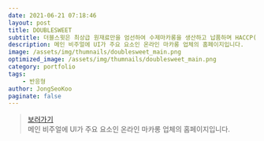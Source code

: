 ```yaml
---
date: 2021-06-21 07:18:46
layout: post
title: DOUBLESWEET
subtitle: 더블스윗은 최상급 원재료만을 엄선하여 수제마카롱을 생산하고 납품하며 HACCP(식품안전관리인증)을 받은 마카롱입니다. <sup><a href="http://doublesweet.co.kr/">#</a></sup>
description: 메인 비주얼에 UI가 주요 요소인 온라인 마카롱 업체의 홈페이지입니다.
image: /assets/img/thumnails/doublesweet_main.png
optimized_image: /assets/img/thumnails/doublesweet_main.png
category: portfolio
tags:
    - 반응형
author: JongSeoKoo
paginate: false
---
```


> <a href="/assets/portfolio/portfolio_Double_Sweet/index.html" target="_blank">보러가기</a>  
> 메인 비주얼에 UI가 주요 요소인 온라인 마카롱 업체의 홈페이지입니다.
